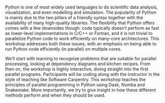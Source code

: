 Python is one of most widely used languages to do scientific data analysis, visualization, and even modelling and simulation. The popularity of Python is mainly due to the two pillars of a friendly syntax together with the availability of many high-quality libraries. The flexibility that Python offers comes with a few downsides though: code typically doesn’t perform as fast as lower-level implementations in C/C++ or Fortran, and it is not trivial to parallelize Python code to work efficiently on many-core architectures. This workshop addresses both these issues, with an emphasis on being able to run Python code efficiently (in parallel) on multiple cores. </p>

We’ll start with learning to recognize problems that are suitable for parallel processing, looking at dependency diagrams and kitchen recipes. From then on, the workshop is highly interactive, diving straight into the first parallel programs. Participants will be coding along with the instructor in the style of teaching like Software Carpentry. This workshop teaches the principles of parallel programming in Python using Dask, Numba and Snakemake. More importantly, we try to give insight in how these different methods perform and when they should be used.

